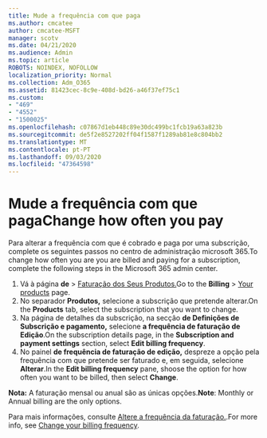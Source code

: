 ```yaml
---
title: Mude a frequência com que paga
ms.author: cmcatee
author: cmcatee-MSFT
manager: scotv
ms.date: 04/21/2020
ms.audience: Admin
ms.topic: article
ROBOTS: NOINDEX, NOFOLLOW
localization_priority: Normal
ms.collection: Adm_O365
ms.assetid: 81423cec-8c9e-408d-bd26-a46f37ef75c1
ms.custom:
- "469"
- "4552"
- "1500025"
ms.openlocfilehash: c07867d1eb448c89e30dc499bc1fcb19a63a823b
ms.sourcegitcommit: de5f2e8527202ff04f1587f1289ab81e8c804bb2
ms.translationtype: MT
ms.contentlocale: pt-PT
ms.lasthandoff: 09/03/2020
ms.locfileid: "47364598"
---
```

# <a name="change-how-often-you-pay"></a><span data-ttu-id="75419-102">Mude a frequência com que paga</span><span class="sxs-lookup"><span data-stu-id="75419-102">Change how often you pay</span></span>

<span data-ttu-id="75419-103">Para alterar a frequência com que é cobrado e paga por uma subscrição, complete os seguintes passos no centro de administração microsoft 365.</span><span class="sxs-lookup"><span data-stu-id="75419-103">To change how often you are you are billed and paying for a subscription, complete the following steps in the Microsoft 365 admin center.</span></span>

1. <span data-ttu-id="75419-104">Vá à página **de**  >  [Faturação dos Seus Produtos.](https://go.microsoft.com/fwlink/p/?linkid=842054)</span><span class="sxs-lookup"><span data-stu-id="75419-104">Go to the **Billing** > [Your products](https://go.microsoft.com/fwlink/p/?linkid=842054) page.</span></span>
2. <span data-ttu-id="75419-105">No separador **Produtos,** selecione a subscrição que pretende alterar.</span><span class="sxs-lookup"><span data-stu-id="75419-105">On the **Products** tab, select the subscription that you want to change.</span></span> 
3. <span data-ttu-id="75419-106">Na página de detalhes da subscrição, na secção **de Definições de Subscrição e pagamento,** selecione **a frequência de faturação de Edição**.</span><span class="sxs-lookup"><span data-stu-id="75419-106">On the subscription details page, in the **Subscription and payment settings** section, select **Edit billing frequency**.</span></span>
4. <span data-ttu-id="75419-107">No painel **de frequência de faturação de edição,** despreze a opção pela frequência com que pretende ser faturado e, em seguida, selecione **Alterar**.</span><span class="sxs-lookup"><span data-stu-id="75419-107">In the **Edit billing frequency** pane, shoose the option for how often you want to be billed, then select **Change**.</span></span>

<span data-ttu-id="75419-108">**Nota:** A faturação mensal ou anual são as únicas opções.</span><span class="sxs-lookup"><span data-stu-id="75419-108">**Note**: Monthly or Annual billing are the only options.</span></span>

<span data-ttu-id="75419-109">Para mais informações, consulte [Altere a frequência da faturação.](https://docs.microsoft.com/microsoft-365/commerce/billing-and-payments/change-payment-frequency).</span><span class="sxs-lookup"><span data-stu-id="75419-109">For more info, see [Change your billing frequency](https://docs.microsoft.com/microsoft-365/commerce/billing-and-payments/change-payment-frequency).</span></span>

